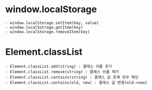 # window.localStorage

    - window.localStorage.setItem(key, value)
    - window.localSotrage.getItem(key)
    - window.localStorage.removeItem(key)

# Element.classList

    - Element.classList.add(string) : 클래스 이름 추가
    - Element.classList.remove(string) : 클래스 이름 제거
    - Element.classList.contains(string) : 클래스 값 존재 유무 확인
    - Element.classList.contains(old, new) : 클래스 값 변경(old->new)
